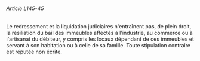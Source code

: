 ###### Article L145-45

Le redressement et la liquidation judiciaires n'entraînent pas, de plein droit, la résiliation du bail des immeubles affectés à l'industrie, au commerce ou à l'artisanat du débiteur, y compris les locaux dépendant de ces immeubles et servant à son habitation ou à celle de sa famille. Toute stipulation contraire est réputée non écrite.

